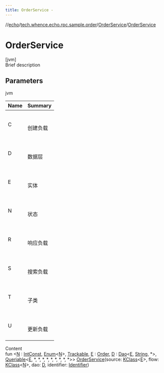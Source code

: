 ```yaml
---
title: OrderService -
---
```

//[echo](../../index.md)/[tech.whence.echo.rpc.sample.order](../index.md)/[OrderService](index.md)/[OrderService](-order-service.md)



# OrderService  
[jvm]  
Brief description  


## Parameters  
  
jvm  
  
|  Name|  Summary| 
|---|---|
| C| <br><br>创建负载<br><br>
| D| <br><br>数据层<br><br>
| E| <br><br>实体<br><br>
| N| <br><br>状态<br><br>
| R| <br><br>响应负载<br><br>
| S| <br><br>搜索负载<br><br>
| T| <br><br>子类<br><br>
| U| <br><br>更新负载<br><br>
  
  
Content  
fun <[N](index.md) : [IntConst](../../tech.whence.echo.container.constant/-int-const/index.md), [Enum](https://kotlinlang.org/api/latest/jvm/stdlib/kotlin/-enum/index.html)<[N](index.md)>, [Trackable](../../tech.whence.echo.rpc.sample.flow/-trackable/index.md), [E](index.md) : [Order](../-order/index.md), [D](index.md) : [Dao](../../tech.whence.echo.dal.dao/-dao/index.md)<[E](index.md), [String](https://kotlinlang.org/api/latest/jvm/stdlib/kotlin/-string/index.html), *>, [Queriable](../../tech.whence.echo.dal.dao/-queriable/index.md)<[E](index.md), *, *, *, *, *, *, *, *, *>> [OrderService](-order-service.md)(source: [KClass](https://kotlinlang.org/api/latest/jvm/stdlib/kotlin.reflect/-k-class/index.html)<[E](index.md)>, flow: [KClass](https://kotlinlang.org/api/latest/jvm/stdlib/kotlin.reflect/-k-class/index.html)<[N](index.md)>, dao: [D](index.md), identifier: [Identifier](../../tech.whence.echo.dal.entity.id/-identifier/index.md))  



